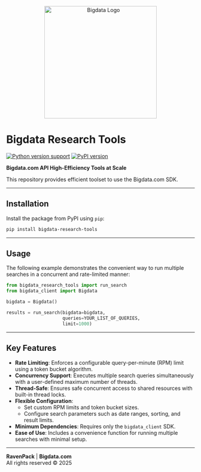 <p align="center">
  <picture>
    <source srcset="res/bigdata-by-ravenpack-logo-dark.png" media="(prefers-color-scheme: dark)">
    <img src="res/bigdata-by-ravenpack-logo.png" alt="Bigdata Logo" width="300">
  </picture>
</p>

# Bigdata Research Tools

[![Python version support](https://img.shields.io/badge/Python-3.9%20|%203.10%20|%203.11%20|%203.12%20|%203.13-blue?logo=python)](https://pypi.org/project/bigdata-research-tools)
[![PyPI version](https://badge.fury.io/py/bigdata-research-tools.svg)](https://badge.fury.io/py/bigdata-research-tools)

**Bigdata.com API High-Efficiency Tools at Scale**

This repository provides efficient toolset to use the Bigdata.com SDK.

---

## Installation

Install the package from PyPI using `pip`:

```bash
pip install bigdata-research-tools
```

---

## Usage

The following example demonstrates the convenient way to run multiple searches
in a concurrent and rate-limited manner:

```python 
from bigdata_research_tools import run_search
from bigdata_client import Bigdata

bigdata = Bigdata()

results = run_search(bigdata=bigdata,
                     queries=YOUR_LIST_OF_QUERIES,
                     limit=1000)
```

---

## Key Features

- **Rate Limiting**: Enforces a configurable query-per-minute (RPM) limit using
  a token bucket algorithm.
- **Concurrency Support**: Executes multiple search queries simultaneously with
  a user-defined maximum number of threads.
- **Thread-Safe**: Ensures safe concurrent access to shared resources with
  built-in thread locks.
- **Flexible Configuration**:
    - Set custom RPM limits and token bucket sizes.
    - Configure search parameters such as date ranges, sorting, and result
      limits.
- **Minimum Dependencies**: Requires only the `bigdata_client` SDK.
- **Ease of Use**: Includes a convenience function for running multiple
  searches with minimal setup.

---

**RavenPack** | **Bigdata.com** \
All rights reserved © 2025

